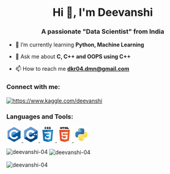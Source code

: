 <h1 align="center">Hi 👋, I'm Deevanshi</h1>
<h3 align="center">A passionate "Data Scientist" from India</h3>

- 🌱 I’m currently learning **Python, Machine Learning**

- 💬 Ask me about **C, C++ and OOPS using C++**

- 📫 How to reach me **dkr04.dmn@gmail.com**

<h3 align="left">Connect with me:</h3>
<p align="left">
<a href="https://kaggle.com/https://www.kaggle.com/deevanshi" target="blank"><img align="center" src="https://raw.githubusercontent.com/rahuldkjain/github-profile-readme-generator/master/src/images/icons/Social/kaggle.svg" alt="https://www.kaggle.com/deevanshi" height="30" width="40" /></a>
</p>

<h3 align="left">Languages and Tools:</h3>
<p align="left"> <a href="https://www.cprogramming.com/" target="_blank" rel="noreferrer"> <img src="https://raw.githubusercontent.com/devicons/devicon/master/icons/c/c-original.svg" alt="c" width="40" height="40"/> </a> <a href="https://www.w3schools.com/cpp/" target="_blank" rel="noreferrer"> <img src="https://raw.githubusercontent.com/devicons/devicon/master/icons/cplusplus/cplusplus-original.svg" alt="cplusplus" width="40" height="40"/> </a> <a href="https://www.w3schools.com/css/" target="_blank" rel="noreferrer"> <img src="https://raw.githubusercontent.com/devicons/devicon/master/icons/css3/css3-original-wordmark.svg" alt="css3" width="40" height="40"/> </a> <a href="https://www.w3.org/html/" target="_blank" rel="noreferrer"> <img src="https://raw.githubusercontent.com/devicons/devicon/master/icons/html5/html5-original-wordmark.svg" alt="html5" width="40" height="40"/> </a> <a href="https://www.python.org" target="_blank" rel="noreferrer"> <img src="https://raw.githubusercontent.com/devicons/devicon/master/icons/python/python-original.svg" alt="python" width="40" height="40"/> </a> </p>

<p><img align="left" src="https://github-readme-stats.vercel.app/api/top-langs?username=deevanshi-04&show_icons=true&locale=en&layout=compact" alt="deevanshi-04" /></p>

<p>&nbsp;<img align="center" src="https://github-readme-stats.vercel.app/api?username=deevanshi-04&show_icons=true&locale=en" alt="deevanshi-04" /></p>

<p><img align="center" src="https://github-readme-streak-stats.herokuapp.com/?user=deevanshi-04&" alt="deevanshi-04" /></p>
